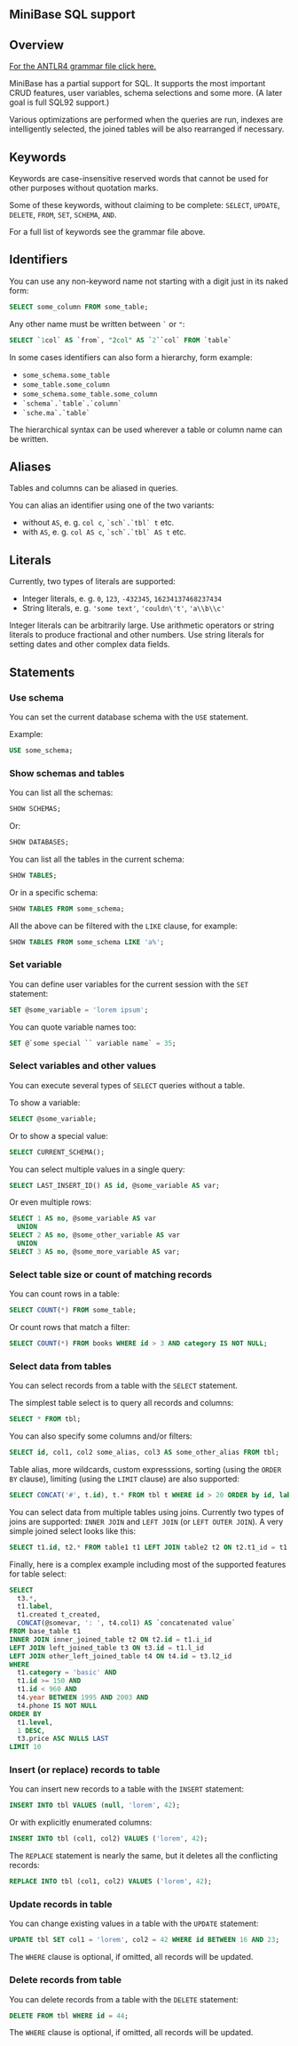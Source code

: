 ## MiniBase SQL support

## Overview

[For the ANTLR4 grammar file click here.](projects/query/src/main/antlr/hu/webarticum/minibase/query/query/antlr/grammar/SqlQuery.g4)

MiniBase has a partial support for SQL.
It supports the most important CRUD features, user variables, schema selections and some more.
(A later goal is full SQL92 support.)

Various optimizations are performed when the queries are run,
indexes are intelligently selected, the joined tables will be also rearranged if necessary.

## Keywords

Keywords are case-insensitive reserved words that cannot be used for other purposes without quotation marks.

Some of these keywords, without claiming to be complete:
`SELECT`, `UPDATE`, `DELETE`, `FROM`, `SET`, `SCHEMA`, `AND`.

For a full list of keywords see the grammar file above.

## Identifiers

You can use any non-keyword name not starting with a digit just in its naked form:

```sql
SELECT some_column FROM some_table;
```

Any other name must be written between `` ` `` or `"`:

```sql
SELECT `1col` AS `from`, "2col" AS `2``col` FROM `table`
```

In some cases identifiers can also form a hierarchy, form example:

- `some_schema.some_table`
- `some_table.some_column`
- `some_schema.some_table.some_column`
- `` `schema`.`table`.`column` ``
- `` `sche.ma`.`table` ``

The hierarchical syntax can be used wherever a table or column name can be written.

## Aliases

Tables and columns can be aliased in queries.

You can alias an identifier using one of the two variants:

- without `AS`, e. g. `col c`, `` `sch`.`tbl` t `` etc.
- with `AS`, e. g. `col AS c`, `` `sch`.`tbl` AS t `` etc.

## Literals

Currently, two types of literals are supported:

- Integer literals, e. g. `0`, `123`, `-432345`, `16234137468237434`
- String literals, e. g. `'some text'`, `'couldn\'t'`, `'a\\b\\c'`

Integer literals can be arbitrarily large.
Use arithmetic operators or string literals to produce fractional and other numbers.
Use string literals for setting dates and other complex data fields.

## Statements

### Use schema

You can set the current database schema with the `USE` statement.

Example:

```sql
USE some_schema;
```

### Show schemas and tables

You can list all the schemas:

```sql
SHOW SCHEMAS;
```

Or:

```sql
SHOW DATABASES;
```

You can list all the tables in the current schema:

```sql
SHOW TABLES;
```

Or in a specific schema:

```sql
SHOW TABLES FROM some_schema;
```

All the above can be filtered with the `LIKE` clause, for example:

```sql
SHOW TABLES FROM some_schema LIKE 'a%';
```

### Set variable

You can define user variables for the current session with the `SET` statement:

```sql
SET @some_variable = 'lorem ipsum';
```

You can quote variable names too:

```sql
SET @`some special `` variable name` = 35;
```

### Select variables and other values

You can execute several types of `SELECT` queries without a table.

To show a variable:

```sql
SELECT @some_variable;
```

Or to show a special value:

```sql
SELECT CURRENT_SCHEMA();
```

You can select multiple values in a single query:

```sql
SELECT LAST_INSERT_ID() AS id, @some_variable AS var;
```

Or even multiple rows:

```sql
SELECT 1 AS no, @some_variable AS var
  UNION
SELECT 2 AS no, @some_other_variable AS var
  UNION
SELECT 3 AS no, @some_more_variable AS var;
```

### Select table size or count of matching records

You can count rows in a table:

```sql
SELECT COUNT(*) FROM some_table;
```

Or count rows that match a filter:

```sql
SELECT COUNT(*) FROM books WHERE id > 3 AND category IS NOT NULL;
```

### Select data from tables

You can select records from a table with the `SELECT` statement.

The simplest table select is to query all records and columns:

```sql
SELECT * FROM tbl;
```

You can also specify some columns and/or filters:

```sql
SELECT id, col1, col2 some_alias, col3 AS some_other_alias FROM tbl;
```

Table alias, more wildcards, custom expresssions,
sorting (using the `ORDER BY` clause), limiting (using the `LIMIT` clause) are also supported:

```sql
SELECT CONCAT('#', t.id), t.* FROM tbl t WHERE id > 20 ORDER by id, label DESC NULLS FIRST LIMIT 5;
```

You can select data from multiple tables using joins.
Currently two types of joins are supported: `INNER JOIN` and `LEFT JOIN` (or `LEFT OUTER JOIN`).
A very simple joined select looks like this:

```sql
SELECT t1.id, t2.* FROM table1 t1 LEFT JOIN table2 t2 ON t2.t1_id = t1.id;
```

Finally, here is a complex example including most of the supported features for table select:

```sql
SELECT
  t3.*,
  t1.label,
  t1.created t_created,
  CONCAT(@somevar, ': ', t4.col1) AS `concatenated value`
FROM base_table t1
INNER JOIN inner_joined_table t2 ON t2.id = t1.i_id
LEFT JOIN left_joined_table t3 ON t3.id = t1.l_id
LEFT JOIN other_left_joined_table t4 ON t4.id = t3.l2_id
WHERE
  t1.category = 'basic' AND
  t1.id >= 150 AND
  t1.id < 960 AND
  t4.year BETWEEN 1995 AND 2003 AND
  t4.phone IS NOT NULL
ORDER BY
  t1.level,
  1 DESC,
  t3.price ASC NULLS LAST
LIMIT 10
```

### Insert (or replace) records to table

You can insert new records to a table with the `INSERT` statement:

```sql
INSERT INTO tbl VALUES (null, 'lorem', 42);
```

Or with explicitly enumerated columns:

```sql
INSERT INTO tbl (col1, col2) VALUES ('lorem', 42);
```

The `REPLACE` statement is nearly the same, but it deletes all the conflicting records:

```sql
REPLACE INTO tbl (col1, col2) VALUES ('lorem', 42);
```

### Update records in table

You can change existing values in a table with the `UPDATE` statement:

```sql
UPDATE tbl SET col1 = 'lorem', col2 = 42 WHERE id BETWEEN 16 AND 23;
```

The `WHERE` clause is optional, if omitted, all records will be updated.

### Delete records from table

You can delete records from a table with the `DELETE` statement:

```sql
DELETE FROM tbl WHERE id = 44;
```

The `WHERE` clause is optional, if omitted, all records will be updated.
